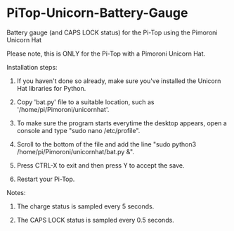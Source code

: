 # PiTop-Unicorn-Battery-Gauge
Battery gauge (and CAPS LOCK status) for the Pi-Top using the Pimoroni Unicorn Hat

Please note, this is ONLY for the Pi-Top with a Pimoroni Unicorn Hat.

Installation steps:

1. If you haven't done so already, make sure you've installed the Unicorn Hat libraries for Python.

2. Copy 'bat.py' file to a suitable location, such as '/home/pi/Pimoroni/unicornhat'.
 
3. To make sure the program starts everytime the desktop appears, open a console and type "sudo nano /etc/profile".

4. Scroll to the bottom of the file and add the line "sudo python3 /home/pi/Pimoroni/unicornhat/bat.py &".

5. Press CTRL-X to exit and then press Y to accept the save.

6. Restart your Pi-Top.

Notes:
1. The charge status is sampled every 5 seconds.

2. The CAPS LOCK status is sampled every 0.5 seconds.
